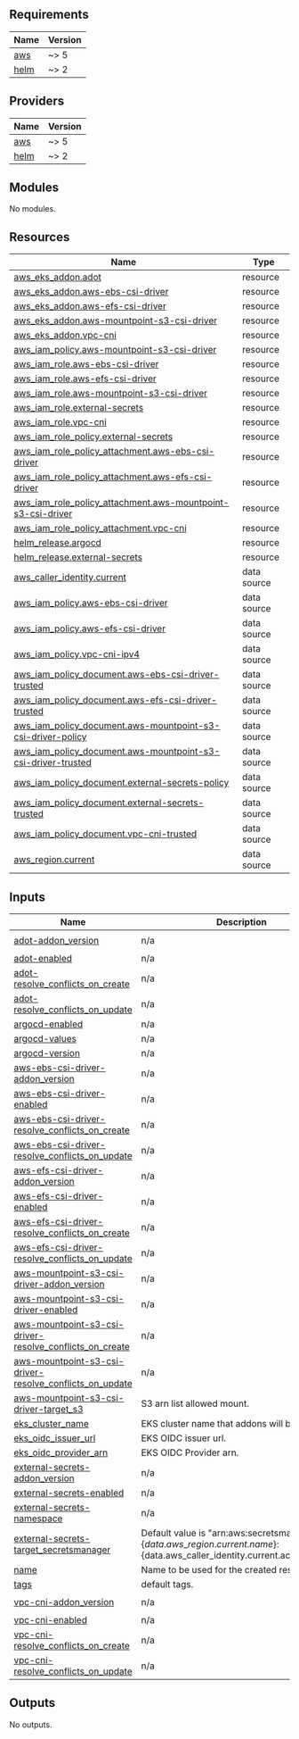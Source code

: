 ## Requirements

| Name | Version |
|------|---------|
| <a name="requirement_aws"></a> [aws](#requirement\_aws) | ~> 5 |
| <a name="requirement_helm"></a> [helm](#requirement\_helm) | ~> 2 |

## Providers

| Name | Version |
|------|---------|
| <a name="provider_aws"></a> [aws](#provider\_aws) | ~> 5 |
| <a name="provider_helm"></a> [helm](#provider\_helm) | ~> 2 |

## Modules

No modules.

## Resources

| Name | Type |
|------|------|
| [aws_eks_addon.adot](https://registry.terraform.io/providers/hashicorp/aws/latest/docs/resources/eks_addon) | resource |
| [aws_eks_addon.aws-ebs-csi-driver](https://registry.terraform.io/providers/hashicorp/aws/latest/docs/resources/eks_addon) | resource |
| [aws_eks_addon.aws-efs-csi-driver](https://registry.terraform.io/providers/hashicorp/aws/latest/docs/resources/eks_addon) | resource |
| [aws_eks_addon.aws-mountpoint-s3-csi-driver](https://registry.terraform.io/providers/hashicorp/aws/latest/docs/resources/eks_addon) | resource |
| [aws_eks_addon.vpc-cni](https://registry.terraform.io/providers/hashicorp/aws/latest/docs/resources/eks_addon) | resource |
| [aws_iam_policy.aws-mountpoint-s3-csi-driver](https://registry.terraform.io/providers/hashicorp/aws/latest/docs/resources/iam_policy) | resource |
| [aws_iam_role.aws-ebs-csi-driver](https://registry.terraform.io/providers/hashicorp/aws/latest/docs/resources/iam_role) | resource |
| [aws_iam_role.aws-efs-csi-driver](https://registry.terraform.io/providers/hashicorp/aws/latest/docs/resources/iam_role) | resource |
| [aws_iam_role.aws-mountpoint-s3-csi-driver](https://registry.terraform.io/providers/hashicorp/aws/latest/docs/resources/iam_role) | resource |
| [aws_iam_role.external-secrets](https://registry.terraform.io/providers/hashicorp/aws/latest/docs/resources/iam_role) | resource |
| [aws_iam_role.vpc-cni](https://registry.terraform.io/providers/hashicorp/aws/latest/docs/resources/iam_role) | resource |
| [aws_iam_role_policy.external-secrets](https://registry.terraform.io/providers/hashicorp/aws/latest/docs/resources/iam_role_policy) | resource |
| [aws_iam_role_policy_attachment.aws-ebs-csi-driver](https://registry.terraform.io/providers/hashicorp/aws/latest/docs/resources/iam_role_policy_attachment) | resource |
| [aws_iam_role_policy_attachment.aws-efs-csi-driver](https://registry.terraform.io/providers/hashicorp/aws/latest/docs/resources/iam_role_policy_attachment) | resource |
| [aws_iam_role_policy_attachment.aws-mountpoint-s3-csi-driver](https://registry.terraform.io/providers/hashicorp/aws/latest/docs/resources/iam_role_policy_attachment) | resource |
| [aws_iam_role_policy_attachment.vpc-cni](https://registry.terraform.io/providers/hashicorp/aws/latest/docs/resources/iam_role_policy_attachment) | resource |
| [helm_release.argocd](https://registry.terraform.io/providers/hashicorp/helm/latest/docs/resources/release) | resource |
| [helm_release.external-secrets](https://registry.terraform.io/providers/hashicorp/helm/latest/docs/resources/release) | resource |
| [aws_caller_identity.current](https://registry.terraform.io/providers/hashicorp/aws/latest/docs/data-sources/caller_identity) | data source |
| [aws_iam_policy.aws-ebs-csi-driver](https://registry.terraform.io/providers/hashicorp/aws/latest/docs/data-sources/iam_policy) | data source |
| [aws_iam_policy.aws-efs-csi-driver](https://registry.terraform.io/providers/hashicorp/aws/latest/docs/data-sources/iam_policy) | data source |
| [aws_iam_policy.vpc-cni-ipv4](https://registry.terraform.io/providers/hashicorp/aws/latest/docs/data-sources/iam_policy) | data source |
| [aws_iam_policy_document.aws-ebs-csi-driver-trusted](https://registry.terraform.io/providers/hashicorp/aws/latest/docs/data-sources/iam_policy_document) | data source |
| [aws_iam_policy_document.aws-efs-csi-driver-trusted](https://registry.terraform.io/providers/hashicorp/aws/latest/docs/data-sources/iam_policy_document) | data source |
| [aws_iam_policy_document.aws-mountpoint-s3-csi-driver-policy](https://registry.terraform.io/providers/hashicorp/aws/latest/docs/data-sources/iam_policy_document) | data source |
| [aws_iam_policy_document.aws-mountpoint-s3-csi-driver-trusted](https://registry.terraform.io/providers/hashicorp/aws/latest/docs/data-sources/iam_policy_document) | data source |
| [aws_iam_policy_document.external-secrets-policy](https://registry.terraform.io/providers/hashicorp/aws/latest/docs/data-sources/iam_policy_document) | data source |
| [aws_iam_policy_document.external-secrets-trusted](https://registry.terraform.io/providers/hashicorp/aws/latest/docs/data-sources/iam_policy_document) | data source |
| [aws_iam_policy_document.vpc-cni-trusted](https://registry.terraform.io/providers/hashicorp/aws/latest/docs/data-sources/iam_policy_document) | data source |
| [aws_region.current](https://registry.terraform.io/providers/hashicorp/aws/latest/docs/data-sources/region) | data source |

## Inputs

| Name | Description | Type | Default | Required |
|------|-------------|------|---------|:--------:|
| <a name="input_adot-addon_version"></a> [adot-addon\_version](#input\_adot-addon\_version) | n/a | `string` | `"v0.94.1-eksbuild.1"` | no |
| <a name="input_adot-enabled"></a> [adot-enabled](#input\_adot-enabled) | n/a | `bool` | `false` | no |
| <a name="input_adot-resolve_conflicts_on_create"></a> [adot-resolve\_conflicts\_on\_create](#input\_adot-resolve\_conflicts\_on\_create) | n/a | `string` | `"OVERWRITE"` | no |
| <a name="input_adot-resolve_conflicts_on_update"></a> [adot-resolve\_conflicts\_on\_update](#input\_adot-resolve\_conflicts\_on\_update) | n/a | `string` | `"NONE"` | no |
| <a name="input_argocd-enabled"></a> [argocd-enabled](#input\_argocd-enabled) | n/a | `bool` | `true` | no |
| <a name="input_argocd-values"></a> [argocd-values](#input\_argocd-values) | n/a | `list(string)` | `[]` | no |
| <a name="input_argocd-version"></a> [argocd-version](#input\_argocd-version) | n/a | `string` | `"6.7.18"` | no |
| <a name="input_aws-ebs-csi-driver-addon_version"></a> [aws-ebs-csi-driver-addon\_version](#input\_aws-ebs-csi-driver-addon\_version) | n/a | `string` | `"v1.31.0-eksbuild.1"` | no |
| <a name="input_aws-ebs-csi-driver-enabled"></a> [aws-ebs-csi-driver-enabled](#input\_aws-ebs-csi-driver-enabled) | n/a | `bool` | `true` | no |
| <a name="input_aws-ebs-csi-driver-resolve_conflicts_on_create"></a> [aws-ebs-csi-driver-resolve\_conflicts\_on\_create](#input\_aws-ebs-csi-driver-resolve\_conflicts\_on\_create) | n/a | `string` | `"OVERWRITE"` | no |
| <a name="input_aws-ebs-csi-driver-resolve_conflicts_on_update"></a> [aws-ebs-csi-driver-resolve\_conflicts\_on\_update](#input\_aws-ebs-csi-driver-resolve\_conflicts\_on\_update) | n/a | `string` | `"NONE"` | no |
| <a name="input_aws-efs-csi-driver-addon_version"></a> [aws-efs-csi-driver-addon\_version](#input\_aws-efs-csi-driver-addon\_version) | n/a | `string` | `"v2.0.3-eksbuild.1"` | no |
| <a name="input_aws-efs-csi-driver-enabled"></a> [aws-efs-csi-driver-enabled](#input\_aws-efs-csi-driver-enabled) | n/a | `bool` | `false` | no |
| <a name="input_aws-efs-csi-driver-resolve_conflicts_on_create"></a> [aws-efs-csi-driver-resolve\_conflicts\_on\_create](#input\_aws-efs-csi-driver-resolve\_conflicts\_on\_create) | n/a | `string` | `"OVERWRITE"` | no |
| <a name="input_aws-efs-csi-driver-resolve_conflicts_on_update"></a> [aws-efs-csi-driver-resolve\_conflicts\_on\_update](#input\_aws-efs-csi-driver-resolve\_conflicts\_on\_update) | n/a | `string` | `"NONE"` | no |
| <a name="input_aws-mountpoint-s3-csi-driver-addon_version"></a> [aws-mountpoint-s3-csi-driver-addon\_version](#input\_aws-mountpoint-s3-csi-driver-addon\_version) | n/a | `string` | `"v1.5.1-eksbuild.1"` | no |
| <a name="input_aws-mountpoint-s3-csi-driver-enabled"></a> [aws-mountpoint-s3-csi-driver-enabled](#input\_aws-mountpoint-s3-csi-driver-enabled) | n/a | `bool` | `false` | no |
| <a name="input_aws-mountpoint-s3-csi-driver-resolve_conflicts_on_create"></a> [aws-mountpoint-s3-csi-driver-resolve\_conflicts\_on\_create](#input\_aws-mountpoint-s3-csi-driver-resolve\_conflicts\_on\_create) | n/a | `string` | `"OVERWRITE"` | no |
| <a name="input_aws-mountpoint-s3-csi-driver-resolve_conflicts_on_update"></a> [aws-mountpoint-s3-csi-driver-resolve\_conflicts\_on\_update](#input\_aws-mountpoint-s3-csi-driver-resolve\_conflicts\_on\_update) | n/a | `string` | `"NONE"` | no |
| <a name="input_aws-mountpoint-s3-csi-driver-target_s3"></a> [aws-mountpoint-s3-csi-driver-target\_s3](#input\_aws-mountpoint-s3-csi-driver-target\_s3) | S3 arn list allowed mount. | `set(string)` | `[]` | no |
| <a name="input_eks_cluster_name"></a> [eks\_cluster\_name](#input\_eks\_cluster\_name) | EKS cluster name that addons will be deployed. | `string` | n/a | yes |
| <a name="input_eks_oidc_issuer_url"></a> [eks\_oidc\_issuer\_url](#input\_eks\_oidc\_issuer\_url) | EKS OIDC issuer url. | `string` | n/a | yes |
| <a name="input_eks_oidc_provider_arn"></a> [eks\_oidc\_provider\_arn](#input\_eks\_oidc\_provider\_arn) | EKS OIDC Provider arn. | `string` | n/a | yes |
| <a name="input_external-secrets-addon_version"></a> [external-secrets-addon\_version](#input\_external-secrets-addon\_version) | n/a | `string` | `"0.9.19"` | no |
| <a name="input_external-secrets-enabled"></a> [external-secrets-enabled](#input\_external-secrets-enabled) | n/a | `bool` | `true` | no |
| <a name="input_external-secrets-namespace"></a> [external-secrets-namespace](#input\_external-secrets-namespace) | n/a | `string` | `"kube-system"` | no |
| <a name="input_external-secrets-target_secretsmanager"></a> [external-secrets-target\_secretsmanager](#input\_external-secrets-target\_secretsmanager) | Default value is "arn:aws:secretsmanager:$\{data.aws\_region.current.name\}:$\{data.aws\_caller\_identity.current.account\_id\}:*" | `set(string)` | `[]` | no |
| <a name="input_name"></a> [name](#input\_name) | Name to be used for the created resources. | `string` | n/a | yes |
| <a name="input_tags"></a> [tags](#input\_tags) | default tags. | `any` | `{}` | no |
| <a name="input_vpc-cni-addon_version"></a> [vpc-cni-addon\_version](#input\_vpc-cni-addon\_version) | n/a | `string` | `"v1.18.2-eksbuild.1"` | no |
| <a name="input_vpc-cni-enabled"></a> [vpc-cni-enabled](#input\_vpc-cni-enabled) | n/a | `bool` | `true` | no |
| <a name="input_vpc-cni-resolve_conflicts_on_create"></a> [vpc-cni-resolve\_conflicts\_on\_create](#input\_vpc-cni-resolve\_conflicts\_on\_create) | n/a | `string` | `"OVERWRITE"` | no |
| <a name="input_vpc-cni-resolve_conflicts_on_update"></a> [vpc-cni-resolve\_conflicts\_on\_update](#input\_vpc-cni-resolve\_conflicts\_on\_update) | n/a | `string` | `"NONE"` | no |

## Outputs

No outputs.
